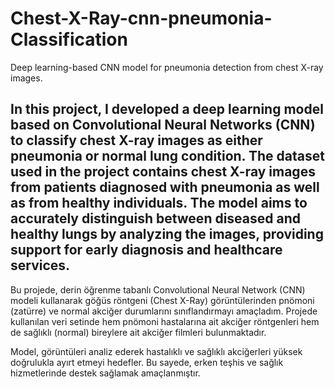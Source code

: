 # Chest-X-Ray-cnn-pneumonia-Classification
Deep learning-based CNN model for pneumonia detection from chest X-ray images.

In this project, I developed a deep learning model based on Convolutional Neural Networks (CNN) to classify chest X-ray images as either pneumonia or normal lung condition. The dataset used in the project contains chest X-ray images from patients diagnosed with pneumonia as well as from healthy individuals.
The model aims to accurately distinguish between diseased and healthy lungs by analyzing the images, providing support for early diagnosis and healthcare services.
--
Bu projede, derin öğrenme tabanlı Convolutional Neural Network (CNN) modeli kullanarak göğüs röntgeni (Chest X-Ray) görüntülerinden pnömoni (zatürre) ve normal akciğer durumlarını sınıflandırmayı amaçladım. Projede kullanılan veri setinde hem pnömoni hastalarına ait akciğer röntgenleri hem de sağlıklı (normal) bireylere ait akciğer filmleri bulunmaktadır.

Model, görüntüleri analiz ederek hastalıklı ve sağlıklı akciğerleri yüksek doğrulukla ayırt etmeyi hedefler. Bu sayede, erken teşhis ve sağlık hizmetlerinde destek sağlamak amaçlanmıştır.
